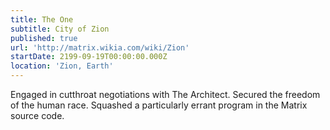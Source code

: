 ```yaml
---
title: The One
subtitle: City of Zion
published: true
url: 'http://matrix.wikia.com/wiki/Zion'
startDate: 2199-09-19T00:00:00.000Z
location: 'Zion, Earth'
---
```


Engaged in cutthroat negotiations with The Architect. Secured the freedom of the human race. Squashed a particularly errant program in the Matrix source code.
